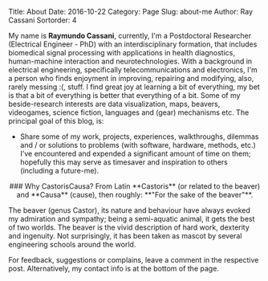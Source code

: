 Title: About
Date: 2016-10-22
Category: Page
Slug: about-me
Author: Ray Cassani
Sortorder: 4

My name is **Raymundo Cassani**, currently, I'm a Postdoctoral Researcher (Electrical Engineer - PhD) with an interdisciplinary formation, that includes biomedical signal processing with applications in health diagnostics, human-machine interaction and neurotechnologies. With a background in electrical engineering, specifically telecommunications and electronics, I'm a person who finds enjoyment in improving, repairing and modifying, also, rarely messing :(, stuff. I find great joy at learning a bit of everything, my bet is that a bit of everything is better that everything of a bit. Some of my beside-research interests are data visualization, maps, beavers, videogames, science fiction, languages and (gear) mechanisms etc. The principal goal of this blog, is:

* Share some of my work, projects, experiences, walkthroughs, dilemmas and / or solutions to problems (with software, hardware, methods, etc.) I've encountered and expended a significant amount of time on them; hopefully this may serve as timesaver and inspiration to others (including a future-me).

<center>
### Why CastorisCausa?
From Latin **Castoris** (or related to the beaver) and **Causa** (cause), then roughly:  
 **"For the sake of the beaver"**.  
 <!-- ![BeaverMaps](url_image.png "email_image") -->
</center>  

The beaver (genus Castor), its nature and behaviour have always evoked my admiration and sympathy; being a semi-aquatic animal, it gets the best of two worlds. The beaver is the vivid description of hard work, dexterity and ingenuity. Not surprisingly, it has been taken as mascot by several engineering schools around the world.

For feedback, suggestions or complains, leave a comment in the respective post.
Alternatively, my contact info is at the bottom of the page.
